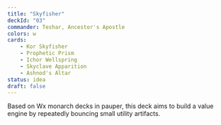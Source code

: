```yaml
---
title: "Skyfisher"
deckId: "03"
commander: Teshar, Ancestor's Apostle
colors: w
cards:
    - Kor Skyfisher
    - Prophetic Prism
    - Ichor Wellspring
    - Skyclave Apparition
    - Ashnod's Altar
status: idea
draft: false
---
```


Based on Wx monarch decks in pauper, this deck aims to build a value engine by repeatedly bouncing small utility artifacts.
